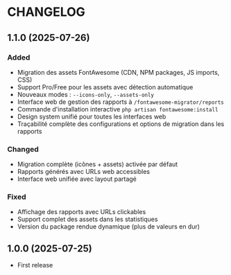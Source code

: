 CHANGELOG
=========

1.1.0 (2025-07-26)
------------------

### Added
- Migration des assets FontAwesome (CDN, NPM packages, JS imports, CSS)
- Support Pro/Free pour les assets avec détection automatique
- Nouveaux modes : `--icons-only`, `--assets-only`
- Interface web de gestion des rapports à `/fontawesome-migrator/reports`
- Commande d'installation interactive `php artisan fontawesome:install`
- Design system unifié pour toutes les interfaces web
- Traçabilité complète des configurations et options de migration dans les rapports

### Changed
- Migration complète (icônes + assets) activée par défaut
- Rapports générés avec URLs web accessibles
- Interface web unifiée avec layout partagé

### Fixed
- Affichage des rapports avec URLs clickables
- Support complet des assets dans les statistiques
- Version du package rendue dynamique (plus de valeurs en dur)



1.0.0 (2025-07-25)
------------------

- First release
